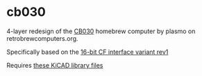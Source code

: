 # cb030
4-layer redesign of the [CB030](https://www.retrobrewcomputers.org/doku.php?id=builderpages:plasmo:cb030) homebrew computer by plasmo on retrobrewcomputers.org.

Specifically based on the [16-bit CF interface variant rev1](https://www.retrobrewcomputers.org/doku.php?id=builderpages:plasmo:cb030:cb030_rev1:16-bit_cf_upgrade)

Requires [these KiCAD library files](https://github.com/ExplodingLemur/kicad_libs)
